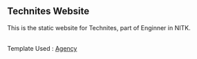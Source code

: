 ## Technites Website

This is the static website for Technites, part of Enginner in NITK.<br><br>

Template Used : [Agency](https://startbootstrap.com/template-overviews/agency/)